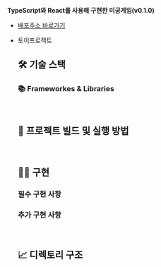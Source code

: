 **TypeScript와 React를 사용해 구현한 미궁게임(v0.1.0)**

- [배포주소 바로가기](http://debris-game.s3-website.ap-northeast-2.amazonaws.com/)

- 토이프로젝트

    ## 🛠 기술 스택
    
    ### **📚 Frameworkes & Libraries**

    <br>

    ## 🧐 프로젝트 빌드 및 실행 방법
    
    <br>

    ## 🙆‍♀️ 구현
    
    ### 필수 구현 사항
    
    ### 추가 구현 사항

    <br>

    ## 📈 디렉토리 구조
